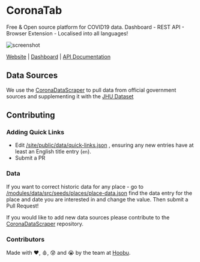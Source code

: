 CoronaTab
======

Free & Open source platform for COVID19 data. Dashboard - REST API - Browser Extension - Localised into all languages!

![screenshot](https://user-images.githubusercontent.com/8472525/77709538-52ff7280-6fc3-11ea-84ca-a23b9b348b95.JPG)

[Website](https://coronatab.app) | [Dashboard](https://coronatab.app/dashboard) | [API Documentation](https://github.com/PotentialWeb/CoronaTab/wiki/RESTful-API-documentation)

## Data Sources
We use the [CoronaDataScraper](https://github.com/lazd/coronadatascraper) to pull data from official government sources and supplementing it with the [JHU Dataset](https://github.com/CSSEGISandData/COVID-19)

## Contributing

### Adding Quick Links

* Edit [/site/public/data/quick-links.json](https://github.com/PotentialWeb/CoronaTab/blob/master/site/public/data/quick-links.json) , ensuring any new entries have at least an English title entry (`en`).
* Submit a PR

### Data

If you want to correct historic data for any place - go to [/modules/data/src/seeds/places/place-data.json](https://github.com/PotentialWeb/CoronaTab/blob/master/modules/data/src/seeds/places/place-data.json) find the data entry for the place and date you are interested in and change the value. Then submit a Pull Request!

If you would like to add new data sources please contribute to the [CoronaDataScraper](https://github.com/lazd/coronadatascraper) repository.


### Contributors

Made with ❤️, 🩸, 😰 and 😭 by the team at [Hoobu](https://hoobu.com).
